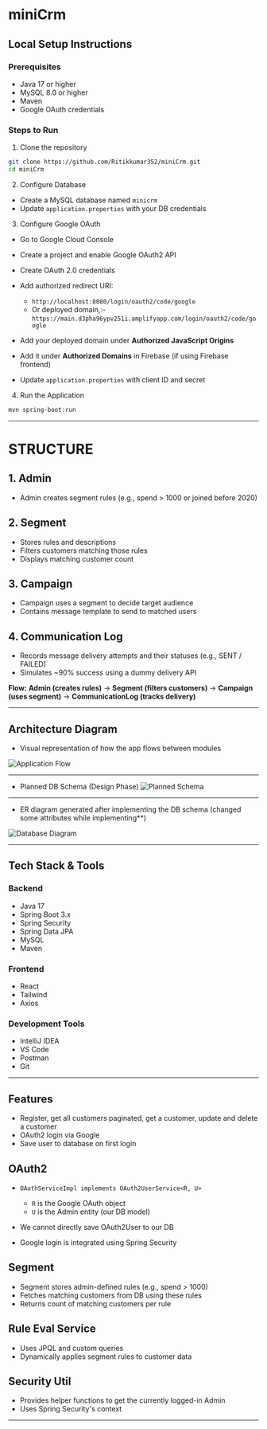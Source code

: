 # miniCrm


## Local Setup Instructions

### Prerequisites

* Java 17 or higher
* MySQL 8.0 or higher
* Maven
* Google OAuth credentials

### Steps to Run

1. Clone the repository

```bash
git clone https://github.com/Ritikkumar352/miniCrm.git
cd miniCrm
```

2. Configure Database

* Create a MySQL database named `minicrm`
* Update `application.properties` with your DB credentials

3. Configure Google OAuth

* Go to Google Cloud Console
* Create a project and enable Google OAuth2 API
* Create OAuth 2.0 credentials
* Add authorized redirect URI:

    * `http://localhost:8080/login/oauth2/code/google`
    * Or deployed domain,:-
      `https://main.d3pha96ypv251i.amplifyapp.com/login/oauth2/code/google`
* Add your deployed domain under **Authorized JavaScript Origins**
* Add it under **Authorized Domains** in Firebase (if using Firebase frontend)
* Update `application.properties` with client ID and secret

4. Run the Application

```bash
mvn spring-boot:run
```

---


# STRUCTURE

## 1. Admin

* Admin creates segment rules (e.g., spend > 1000 or joined before 2020)

## 2. Segment

* Stores rules and descriptions
* Filters customers matching those rules
* Displays matching customer count

## 3. Campaign

* Campaign uses a segment to decide target audience
* Contains message template to send to matched users

## 4. Communication Log

* Records message delivery attempts and their statuses (e.g., SENT / FAILED)
* Simulates \~90% success using a dummy delivery API

**Flow:**
**Admin (creates rules)** → **Segment (filters customers)** → **Campaign (uses segment)** → **CommunicationLog (tracks delivery)**

---


## Architecture Diagram

* Visual representation of how the app flows between modules

![Application Flow](images/Application-flow.jpeg)

---

* Planned DB Schema (Design Phase)
  ![Planned Schema](images/xeno-crm-db-rel.png)

---

* ER diagram generated after implementing the DB schema  (changed some attributes while implementing**)

![Database Diagram](images/img.png)


---

## Tech Stack & Tools

### Backend

* Java 17
* Spring Boot 3.x
* Spring Security
* Spring Data JPA
* MySQL
* Maven

### Frontend

* React
* Tailwind
* Axios

### Development Tools

* IntelliJ IDEA
* VS Code
* Postman
* Git

--- 



## Features

* Register, get all customers paginated, get a customer, update and delete a customer
* OAuth2 login via Google
* Save user to database on first login

## OAuth2

* `OAuthServiceImpl implements OAuth2UserService<R, U>`

    * `R` is the Google OAuth object
    * `U` is the Admin entity (our DB model)
* We cannot directly save OAuth2User to our DB
* Google login is integrated using Spring Security

## Segment

* Segment stores admin-defined rules (e.g., spend > 1000)
* Fetches matching customers from DB using these rules
* Returns count of matching customers per rule

## Rule Eval Service

* Uses JPQL and custom queries
* Dynamically applies segment rules to customer data

## Security Util

* Provides helper functions to get the currently logged-in Admin
* Uses Spring Security's context

---



